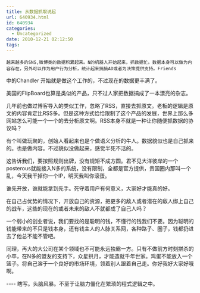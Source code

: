 ```yaml
---
title: 从数据抓取说起
url: 640934.html
id: 640934
categories:
  - Uncategorized
date: 2010-12-21 02:12:50
tags:
---
```


    越来越多的SNS,微博类的数据积累起来。N的机器人开始起来，抓数据忙。数据本身可以做为内容存在，另外可以作为用户行为分析，统计起来搞搞AD或者为决策提供支持。Friends 
中的Chandler 开始就是做这个工作的，不过现在的数据更丰满了。 <p /> 美国的FlipBoard也算是类似的产品，只不过人家把数据搞成了一本漂亮的杂志。 <p /> 几年前也做过博客导入的类似工作，忽略了RSS，直接去抓原文。老板的逻辑是原文的内容肯定比RSS多。但是这种方式恰恰限制了这个产品的发展，世界上那么多网站怎么可能一个一个的去分析原文啊。RSS本身不就是一种让你随便抓数据的协议吗？ <p /> 有个叫做玩聚的，创始人看起来也是个做语义分析的牛人。数据貌似也是自己抓来的。也是做内容。不过貌似没做起来，感觉半死不活的。 <p /> 这告诉我们，要按照规则出牌，没有规矩不成方圆。君不见大洋彼岸的一个posterous就能接入N多的系统，没有限制，全都是官方提供，贵国圈内那叫一个乱，今天我干掉你一个IP，明天我叫你滚蛋。 <p /> 谁先开放，谁就能拿到先手。死守着用户有何意义，大家好才能真的好。 <p /> 在自己占优势的情况下，开放自己的资源，把更多的敌人或者潜在的敌人绑上自己的战车，这些的现在的或者未来的敌人不就都成了自己人吗？ <p /> 一个弱小的创业者说，我们要找的是聪明的钱，不懂行的钱我们不要。因为聪明的钱能带来的不只是钱本身，还有钱主人的人脉关系网，各种路子、圈子，钱都扔进去了他总不能不管吧。 <p /> 同理，再大的大公司在某个领域也不可能永远独霸一方。只有不做前方时刻拼杀的小卒，在N多的盟友的支持下，众星拱月，才能造就千年世家。鸡蛋不能放入一个篮子。将自己溶于一个良好的市场环境，领着别人跟着自己走。你好我好大家好哦啊。 <p /> ---- 
瞎写。头脑风暴。不至于让脑力僵化在繁琐的程式逻辑之中。
  